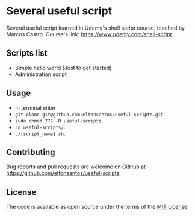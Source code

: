 # Several useful script

Several useful script learned in Udemy's shell script course, teached by Marcos Castro.
Course's link: https://www.udemy.com/shell-script.

## Scripts list

 - Simple hello world (Just to get started)
 - Administration script

## Usage

- In terminal enter
- `git clone git@github.com:eltonsantos/useful-scripts.git`.
- `sudo chmod 777 -R useful-scripts`.
- `cd useful-scripts/`.
- `./[script_name].sh`.

## Contributing

Bug reports and pull requests are welcome on GitHub at https://github.com/eltonsantos/useful-scripts.

## License

The code is available as open source under the terms of the [MIT License](http://opensource.org/licenses/MIT).